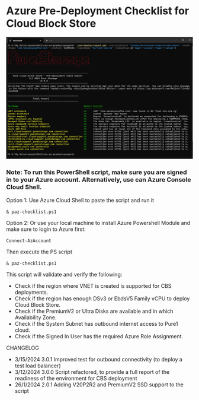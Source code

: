 # Azure Pre-Deployment Checklist for Cloud Block Store


![paz-checklist.ps1 script to validate Azure landing zone for CBS deployment](screenshot.png)

### Note: **To run this PowerShell script, make sure you are signed in to your Azure account. Alternatively, use can Azure Console Cloud Shell.**
Option 1: Use Azure Cloud Shell to paste the script and run it
```
& paz-checklist.ps1
```
Option 2: Or use your local machine to install Azure Powershell Module and make sure to login to Azure first:
```
Connect-AzAccount
```
Then execute the PS script
```
& paz-checklist.ps1
```

This script will validate and verify the following:

- Check if the region where VNET is created is supported for CBS deployments.
- Check if the region has enough DSv3 or EbdsV5 Family vCPU to deploy Cloud Block Store.
- Check if the PremiumV2 or Ultra Disks are available and in which Availability Zone.
- Check if the System Subnet has outbound internet access to Pure1 cloud.
- Check if the Signed In User has the required Azure Role Assignment.

CHANGELOG

- 3/15/2024 3.0.1 Improved test for outbound connectivity (to deploy a test load balancer)
- 3/12/2024 3.0.0 Script refactored, to provide a full report of the readiness of the environment for CBS deployment
- 26/1/2024 2.0.1 Adding V20P2R2 and PremiumV2 SSD support to the script
